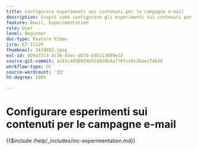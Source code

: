 ```yaml
---
title: Configurare esperimenti sui contenuti per le campagne e-mail
description: Scopri come configurare gli esperimenti sui contenuti per test A/B ed esplora quali contenuti e-mail sono più efficaci per raggiungere gli obiettivi aziendali.
feature: Email, Experimentation
role: User
level: Beginner
doc-type: Feature Video
jira: KT-11129
thumbnail: 3419893.jpeg
exl-id: 8b9a73c3-3c36-43ec-a870-a3b113689e22
source-git-commit: ac61c4d30929b559826b4a770fc10c26aec74830
workflow-type: ht
source-wordcount: '33'
ht-degree: 100%

---
```


# Configurare esperimenti sui contenuti per le campagne e-mail

{{$include /help/_includes/inc-experimentation.md}}
